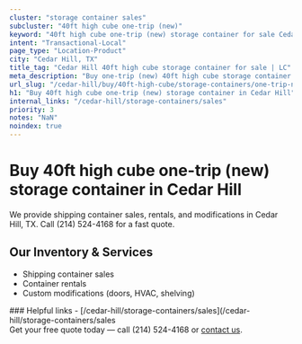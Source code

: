 ```yaml
---
cluster: "storage container sales"
subcluster: "40ft high cube one-trip (new)"
keyword: "40ft high cube one-trip (new) storage container for sale Cedar Hill, TX"
intent: "Transactional-Local"
page_type: "Location-Product"
city: "Cedar Hill, TX"
title_tag: "Cedar Hill 40ft high cube storage container for sale | LC"
meta_description: "Buy one-trip (new) 40ft high cube storage container sale with local delivery in Cedar Hill, TX. LC Container — local Since 2003. Request a fast quote today."
url_slug: "/cedar-hill/buy/40ft-high-cube/storage-containers/one-trip-new"
h1: "Buy 40ft high cube one-trip (new) storage container in Cedar Hill"
internal_links: "/cedar-hill/storage-containers/sales"
priority: 3
notes: "NaN"
noindex: true
---
```


# Buy 40ft high cube one-trip (new) storage container in Cedar Hill

We provide shipping container sales, rentals, and modifications in Cedar Hill, TX. Call (214) 524-4168 for a fast quote.

## Our Inventory & Services
- Shipping container sales
- Container rentals
- Custom modifications (doors, HVAC, shelving)

<div data-section="internal-links">
### Helpful links
- [/cedar-hill/storage-containers/sales](/cedar-hill/storage-containers/sales
</div>

<div data-section="cta">
Get your free quote today — call (214) 524-4168 or <a href="/contact">contact us</a>.
</div>

<script type="application/ld+json">{"@context":"https://schema.org","@type":"FAQPage","mainEntity":[{"@type":"Question","name":"How much does delivery cost in Cedar Hill, TX?","acceptedAnswer":{"@type":"Answer","text":"Delivery costs vary by distance and container size. Most deliveries in Cedar Hill, TX range from $150-$300. Call (214) 524-4168 for an exact quote based on your specific location."}},{"@type":"Question","name":"Do you offer financing or payment plans?","acceptedAnswer":{"@type":"Answer","text":"We accept major credit cards, checks, and can discuss commercial terms for bulk purchases. Call (214) 524-4168 to discuss options."}},{"@type":"Question","name":"Can you customize containers in Cedar Hill, TX?","acceptedAnswer":{"@type":"Answer","text":"Yes — we perform modifications like doors, HVAC, insulation, and shelving. Request a custom quote at (214) 524-4168 or via our contact form."}}]}</script>

